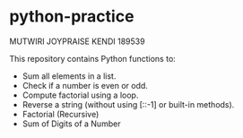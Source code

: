 # python-practice
MUTWIRI JOYPRAISE KENDI 
189539

This repository contains Python functions to:
- Sum all elements in a list.
- Check if a number is even or odd.
- Compute factorial using a loop.
- Reverse a string (without using [::-1] or built-in methods).
- Factorial (Recursive)
- Sum of Digits of a Number
